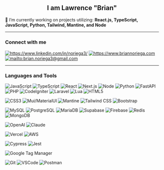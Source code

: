 <h2 align="center">I am Lawrence "Brian"</h2>

🔭 I’m currently working on projects utilizing: **React.js, TypeScript, JavaScript, Python, Tailwind, Mantine, and Node**

---

<h3 align="left">Connect with me</h3>
<p align="left">
<a href="https://www.linkedin.com/in/mr-brian-noriega/" target="_blank"><img align="center" src="https://img.shields.io/badge/LinkedIn-0e76a8?style=for-the-badge" alt="https://www.linkedin.com/in/noriega3/" /></a>
<a href="https://www.briannoriega.com" target="_blank"><img align="center" src="https://img.shields.io/badge/Personal Site-345678?style=for-the-badge" alt="https://www.briannoriega.com" /></a>
<a href="mailto:brian.noriega3@gmail.com" target="_blank"><img align="center" src="https://img.shields.io/badge/Email%20me-901234?style=for-the-badge" alt="mailto:brian.noriega3@gmail.com" /></a>
</p>

---

<h3 align="left">Languages and Tools</h3>

![JavaScript](https://img.shields.io/badge/JavaScript-F7DF1E?style=for-the-badge&logo=javascript&logoColor=black)
![TypeScript](https://img.shields.io/badge/TypeScript-3178C6?style=for-the-badge&logo=Typescript&logoColor=white)
![React](https://img.shields.io/badge/React-61DAFB?style=for-the-badge&logo=react&logoColor=black)
![Next.js](https://img.shields.io/badge/Next.js-000000?style=for-the-badge&logo=nextdotjs&logoColor=white)
![Node](https://img.shields.io/badge/Node.JS-5FA04E?style=for-the-badge&logo=Nodedotjs&logoColor=white)
![Python](https://img.shields.io/badge/Python-3776AB?style=for-the-badge&logo=python&logoColor=white)
![FastAPI](https://img.shields.io/badge/FastAPI-009688?style=for-the-badge&logo=fastapi&logoColor=white)
![PHP](https://img.shields.io/badge/PHP-777BB4?style=for-the-badge&logo=PHP&logoColor=white)
![CodeIgniter](https://img.shields.io/badge/CodeIgniter-EF4223?style=for-the-badge&logo=CodeIgniter&logoColor=white)
![Laravel](https://img.shields.io/badge/Laravel-FF2D20?style=for-the-badge&logo=Laravel&logoColor=white)
![Lua](https://img.shields.io/badge/Lua-2C2D72?style=for-the-badge&logo=Lua&logoColor=white)
![HTML5](https://img.shields.io/badge/HTML5-E34F26?style=for-the-badge&logo=html5&logoColor=white)

![CSS3](https://img.shields.io/badge/CSS3-1572B6?style=for-the-badge&logo=css3&logoColor=white)
![Mui/MaterialUI](https://img.shields.io/badge/Mui-007FFF?style=for-the-badge&logo=Mui&logoColor=white)
![Mantine](https://img.shields.io/badge/Mantine-228BE6?style=for-the-badge&logo=mantine&logoColor=white)
![Tailwind CSS](https://img.shields.io/badge/Tailwind%20CSS-06B6D4?style=for-the-badge&logo=tailwindcss&logoColor=white)
![Bootstrap](https://img.shields.io/badge/Bootstrap-563D7C?style=for-the-badge&logo=bootstrap&logoColor=white)

![MySQL](https://img.shields.io/badge/MySQL-4479A1?style=for-the-badge&logo=MySQL&logoColor=white)
![PostgreSQL](https://img.shields.io/badge/PostgreSQL-316192?style=for-the-badge&logo=postgresql&logoColor=white)
![MariaDB](https://img.shields.io/badge/MariaDB-003545?style=for-the-badge&logo=MariaDB&logoColor=white)
![Supabase](https://img.shields.io/badge/Supabase-3FCF8E?style=for-the-badge&logo=Supabase&logoColor=white)
![Firebase](https://img.shields.io/badge/Firebase-DD2C00?style=for-the-badge&logo=Firebase&logoColor=white)
![Redis](https://img.shields.io/badge/Redis-FF4438?style=for-the-badge&logo=Redis&logoColor=white)
![MongoDB](https://img.shields.io/badge/MongoDB-4EA94B?style=for-the-badge&logo=mongodb&logoColor=white)

![OpenAI](https://img.shields.io/badge/OpenAI-412991?style=for-the-badge&logo=openai&logoColor=white)
![Claude](https://img.shields.io/badge/Claude-D97757?style=for-the-badge&logo=claude&logoColor=white)

![Vercel](https://img.shields.io/badge/Vercel-000000?style=for-the-badge&logo=vercel&logoColor=white)
![AWS](https://img.shields.io/badge/Amazon_AWS-232F3E?style=for-the-badge)

![Cypress](https://img.shields.io/badge/Cypress-69D3A7?style=for-the-badge&logo=Cypress&logoColor=black)
![Jest](https://img.shields.io/badge/Jest-C21325?style=for-the-badge&logo=Cypress&logoColor=white)

![Google Tag Manager](https://img.shields.io/badge/Google%20Tag%20Manager-246FDB?style=for-the-badge&logo=googletagmanager&logoColor=white)

![Git](https://img.shields.io/badge/-Git-F05032?style=for-the-badge&logo=git&logoColor=white)
![VSCode](https://img.shields.io/badge/-Visual%20Studio%20Code-0078d7?style=for-the-badge&logo=visualstudiocode&logoColor=white)
![Postman](https://img.shields.io/badge/Postman-FF6C37?style=for-the-badge&logo=Postman&logoColor=white)
